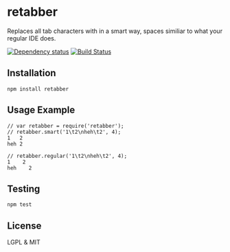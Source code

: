 # retabber

Replaces all tab characters with in a smart way, spaces similiar to what your regular IDE does.

[![Dependency status](https://david-dm.org/alexgorbatchev/retabber.png)](https://david-dm.org/alexgorbatchev/retabber)
[![Build Status](https://travis-ci.org/alexgorbatchev/retabber.png)](https://travis-ci.org/alexgorbatchev/retabber)

## Installation

    npm install retabber

## Usage Example

    // var retabber = require('retabber');
    // retabber.smart('1\t2\nheh\t2', 4);
    1   2
    heh 2

    // retabber.regular('1\t2\nheh\t2', 4);
    1    2
    heh    2

## Testing

    npm test

## License

LGPL & MIT

